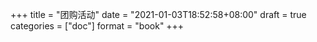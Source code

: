 +++
title = "团购活动"
date = "2021-01-03T18:52:58+08:00"
draft = true
categories = ["doc"]
format = "book"
+++

